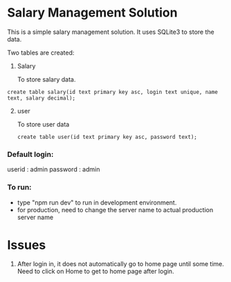 # Salary Management Solution

This is a simple salary management solution. It uses SQLite3 to store the data.

Two tables are created:

1. Salary

   To store salary data.

```create table salary(id text primary key asc, login text unique, name text, salary decimal);```

2. user

   To store user data

   ```create table user(id text primary key asc, password text);```



### Default login:

userid : admin
password : admin

### To run:

* type "npm run dev" to run in development environment.
* for production, need to change the server name to actual production server name


# Issues

1. After login in, it does not automatically go to home page until some time. Need to click on Home to get to home page after login.